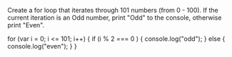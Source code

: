 Create a for loop that iterates through 101 numbers (from 0 - 100). If the current iteration is an Odd number, print "Odd" to the console, otherwise print "Even".



for (var i = 0; i <= 101; i++) {
    if (i % 2 === 0 ) {
        console.log("odd");
    } else {
        console.log("even");
    }
}
<!-- var even = function (num) {
return num % 2 === 0;
};
 -->

 <!-- var myEvenArray = myArray.filter(even); -->